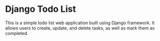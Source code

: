 # Django Todo List
This is a simple todo list web application built using Django framework. It allows users to create, update, and delete tasks, as well as mark them as completed.
